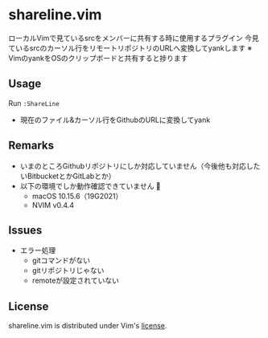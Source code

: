 shareline.vim
====================

ローカルVimで見ているsrcをメンバーに共有する時に使用するプラグイン
今見ているsrcのカーソル行をリモートリポジトリのURLへ変換してyankします
※ VimのyankをOSのクリップボードと共有すると捗ります

## Usage

Run `:ShareLine`

- 現在のファイル&カーソル行をGithubのURLに変換してyank

## Remarks

- いまのところGithubリポジトリにしか対応していません（今後他も対応したいBitbucketとかGitLabとか）
- 以下の環境でしか動作確認できていません :bow:
  - macOS 10.15.6（19G2021）
  - NVIM v0.4.4

## Issues

- エラー処理
  - gitコマンドがない
  - gitリポジトリじゃない
  - remoteが設定されていない

## License

shareline.vim is distributed under Vim's [license][4].

[4]: http://vimdoc.sourceforge.net/htmldoc/uganda.html

